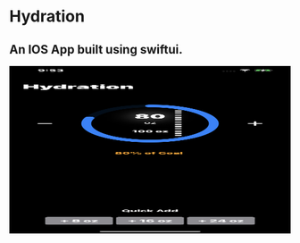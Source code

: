 # Hydration
 
## An IOS App built using swiftui.


<img src="hydration.jpeg" width="1200" height="300">

